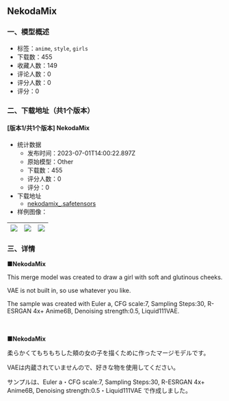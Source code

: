 ## NekodaMix
### 一、模型概述

- 标签：`anime`, `style`, `girls`
- 下载数：455
- 收藏人数：149
- 评论人数：0
- 评分人数：0
- 评分：0

### 二、下载地址（共1个版本）

#### [版本1/共1个版本] NekodaMix

- 统计数据
  - 发布时间：2023-07-01T14:00:22.897Z
  - 原始模型：Other
  - 下载数：455
  - 评分人数：0
  - 评分：0
- 下载地址
  - [nekodamix_.safetensors](https://civitai.com/api/download/models/108008)
- 样例图像：

| <img src="https://image.civitai.com/xG1nkqKTMzGDvpLrqFT7WA/1e8ecde9-7523-48d3-a5a4-2b9bc7552e2f/width=450/1359075.jpeg" /> | <img src="https://image.civitai.com/xG1nkqKTMzGDvpLrqFT7WA/4a9b0d47-86f4-4bfa-a667-5597bba9ab6e/width=450/1359071.jpeg" /> | <img src="https://image.civitai.com/xG1nkqKTMzGDvpLrqFT7WA/cf7cf430-5d2e-498e-841f-891f82c3c588/width=450/1359074.jpeg" /> |
| ---- | ---- | ---- |


### 三、详情
<p><strong>■NekodaMix</strong></p><p>This merge model was created to draw a girl with soft and glutinous cheeks.</p><p>VAE is not built in, so use whatever you like.</p><p>The sample was created with Euler a, CFG scale:7, Sampling Steps:30, R-ESRGAN 4x+ Anime6B, Denoising strength:0.5, Liquid111VAE.</p><p>　</p><p><strong>■NekodaMix</strong></p><p>柔らかくてもちもちした頬の女の子を描くために作ったマージモデルです。</p><p>VAEは内蔵されていませんので、好きな物を使用してください。</p><p>サンプルは、Euler a・CFG scale:7, Sampling Steps:30, R-ESRGAN 4x+ Anime6B, Denoising strength:0.5・Liquid111VAE で作成しました。</p>